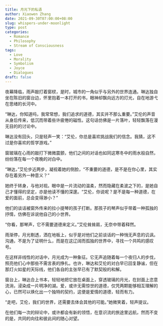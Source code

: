 ```yaml
---
title: 月光下的私语
author: Xiaowen Zhang
date: 2021-09-30T07:00:00+08:00
slug: whispers-under-moonlight
type: post
categories:
  - Romance
  - Philosophy
  - Stream of Consciousness
tags:
  - Love
  - Morality
  - Symbolism
  - Joyce
  - Dialogues
draft: false
---
```


夜幕降临，雨声敲打着窗棂，是时，城市的一角似乎与另外的世界连通。琳达独自坐在陈旧的窗台边，怀里抱着一本打开的书，眼神却飘向远方的灯光，自在地游弋在思绪的长河中。

“琳达，你知道吗，我常常想，我们追求的道德，其实并不那么重要。”艾伦的声音从身后传来，低沉而带着些许疲倦的磁性。这句话仿佛是一片落叶，轻轻飘落在漫无目的的讨论中。

琳达没有回头，只是轻声一笑：“艾伦，你总是喜欢挑战我们的信念。我猜，这不过是你喜欢的哲学游戏。”

窗玻璃在心雨的敲打下微微震颤，他们之间的对话也如同这寒冬中的雨水般自然，纷纷落在每一个夜晚的对白中。

“琳达，”艾伦步近两步，凝视着她的侧脸，“不重要的道德，是不是在你心里，其实存在着另外一种意义？”

她终于转身，与他对视。眼中是一片流动的温柔，然而隐藏在柔波之下的，是她自己才懂得的坚定，亦是他读不懂的深邃。“艾伦，你说呢？是不是每一种道德，在爱的面前，总会变得渺小？”

他们的谈话被窗外传来的拉小提琴的孩子打断。那孩子的琴声似乎带着一种孤独的抒情，仿佛在诉说他自己的小世界。

“你看，那琴声，它不需要道德来定义。”艾伦耸耸肩，无奈中带着释然。

雨渐停，月光剔透，洒在地板上，似乎是对他们之前谈话的一种悄无声息的讥讽。沟通，不是为了证明什么，而是在这辽阔而孤独的世界中，寻找一个共鸣的感叹号。

在这样非线性的对话中，月光成为一种象征。它无声追随着每一个夜归人的步伐，照亮他们心中那些不需言表的挣扎。也许，琳达和艾伦的对白早已回复静谧，但在那灯火如星的天际线，他们各自的主张早已有了默契般的和解。

窗台上，琳达合上书本，轻轻地把它放在桌面上，穿透玻璃的月光，在封面上恣意流淌，浸染成一片明净的湖。爱，或许无需惊世的道德，仅凭两颗能够相互理解的心，已然可以焕化出一个独特的契约，这便是爱情的道德，轻而有力。

“走吧，艾伦，我们的世界，还需要去体会其他的可能。”她微笑着，轻声提议。

在他们每一次的辩论中，或许都会有新的领悟，在意识流的旅途里远航，然而不变的是，共同的向往和彼此间的随心对望。